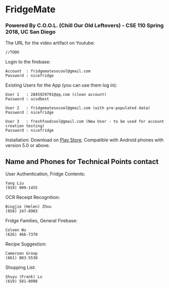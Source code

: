 # FridgeMate
### Powered By C.O.O.L. (Chill Our Old Leftovers) - CSE 110 Spring 2018, UC San Diego

The URL for the video artifact on Youtube: 
```
//TODO
```
Login to the firebase:
```
Account  : fridgematesocool@gmail.com
Password : nicefridge
```

Existing Users for the App (you can use them log in):
```
User 1   : 2845929791@qq.com (clean account)
Password : ucsdbest

User 2   : fridgematesocool@gmail.com (with pre-populated data)
Password : nicefridge

User 3   : freshfoodcool@gmail.com (New User - to be used for account creation testing)
Password : nicefridge
```

Installation:
Download on [Play Store](https://play.google.com/store/apps/details?id=com.fridgemate.yangliu.fridgemate). Compatible with Android phones with version 5.0 or above.

## Name and Phones for Technical Points contact

User Authentication, Fridge Contents: 
```
Yang Liu
(919) 909-1455
```

OCR Receipt Recognition: 
```
Bingjie (Helen) Zhou
(858) 247-8903
```

Fridge Families, General Firebase: 
```
Coleen Wu
(626) 466-7370
```

Recipe Suggestion: 
```
Cameroon Groop
(661) 803-5530
```

Shopping List:
```
Shuyu (Frank) Lu
(619) 581-8098
```
